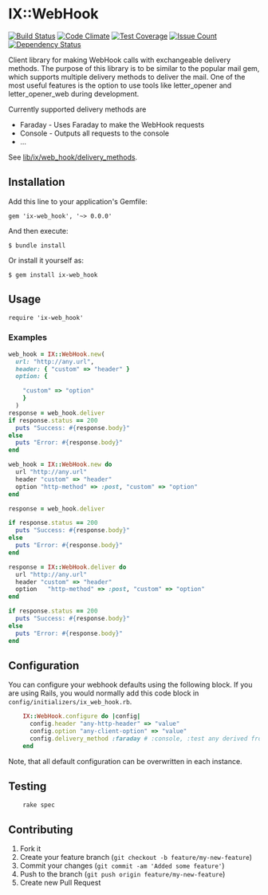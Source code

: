 # IX::WebHook

[![Build Status](https://travis-ci.org/hauschil/ix-web_hook.svg)](https://travis-ci.org/hauschil/ix-web_hook)
[![Code Climate](https://codeclimate.com/github/hauschil/ix-web_hook/badges/gpa.svg)](https://codeclimate.com/github/hauschil/ix-web_hook)
[![Test Coverage](https://codeclimate.com/github/hauschil/ix-web_hook/badges/coverage.svg)](https://codeclimate.com/github/hauschil/ix-web_hook/coverage)
[![Issue Count](https://codeclimate.com/github/hauschil/ix-web_hook/badges/issue_count.svg)](https://codeclimate.com/github/hauschil/ix-web_hook)
[![Dependency Status](https://gemnasium.com/hauschil/ix-web_hook.svg)](https://gemnasium.com/hauschil/ix-web_hook)

Client library for making WebHook calls with exchangeable delivery methods. The purpose of this library is to be similar to the popular mail gem, which supports multiple delivery methods to deliver the mail. One of the most useful features is the option to use tools like letter_opener and letter_opener_web during development.

Currently supported delivery methods are

* Faraday - Uses Faraday to make the WebHook requests
* Console - Outputs all requests to the console
* ...

See [lib/ix/web_hook/delivery_methods](lib/ix/web_hook/delivery_methods).
## Installation

Add this line to your application's Gemfile:

    gem 'ix-web_hook', '~> 0.0.0'

And then execute:

    $ bundle install

Or install it yourself as:

    $ gem install ix-web_hook

## Usage

    require 'ix-web_hook'

### Examples
  ```ruby
  web_hook = IX::WebHook.new(
    url: "http://any.url",
    header: { "custom" => "header" }
    option: {

      "custom" => "option"
      }
    )
  response = web_hook.deliver
  if response.status == 200
    puts "Success: #{response.body}"
  else
    puts "Error: #{response.body}"
  end
  ```

  ```ruby
  web_hook = IX::WebHook.new do
    url "http://any.url"
    header "custom" => "header"
    option "http-method" => :post, "custom" => "option"
  end

  response = web_hook.deliver

  if response.status == 200
    puts "Success: #{response.body}"
  else
    puts "Error: #{response.body}"
  end
  ```

  ```ruby
  response = IX::WebHook.deliver do
    url "http://any.url"
    header "custom" => "header"
    option   "http-method" => :post, "custom" => "option"
  end

  if response.status == 200
    puts "Success: #{response.body}"
  else
    puts "Error: #{response.body}"
  end
  ```


## Configuration

You can configure your webhook defaults using the following block. If you are using Rails, you would normally add this code block in `config/initializers/ix_web_hook.rb`.
```ruby
    IX::WebHook.configure do |config|
      config.header "any-http-header" => "value"
      config.option "any-client-option" => "value"
      config.delivery_method :faraday # :console, :test any derived from IX::WebHook::DeliveryMethod or implementing #deliver(request).
    end
```
Note, that all default configuration can be overwritten in each instance.

## Testing
```sh
    rake spec
```
## Contributing

1. Fork it
2. Create your feature branch (`git checkout -b feature/my-new-feature`)
3. Commit your changes (`git commit -am 'Added some feature'`)
4. Push to the branch (`git push origin feature/my-new-feature`)
5. Create new Pull Request
